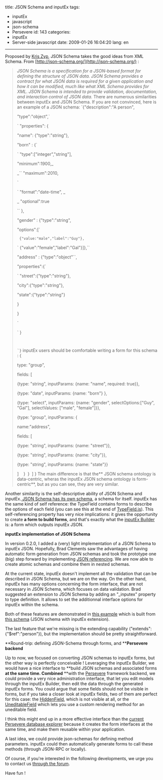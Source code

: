 title: JSON Schema and inputEx
tags:
  - inputEx
  - javascript
  - json-schema
  - Persevere
id: 143
categories:
  - inputEx
  - Server-side javascript
date: 2009-01-26 16:04:20
lang: en
---

Proposed by [Kris Zyp](http://www.sitepen.com/blog/author/kzyp/), JSON Schema takes the good ideas from XML Schema. From [http://json-schema.org/](http://json-schema.org/) :
> _JSON Schema is a specification for a JSON-based format for defining the structure of JSON data. JSON Schema provides a contract for what JSON data is required for a given application and how it can be modified, much like what XML Schema provides for XML. JSON Schema is intended to provide validation, documentation, and interaction control of JSON data._
There are numerous similarities between inputEx and JSON Schema. If you are not convinced, here is an example of a JSON schema:
> `{"description":"A person",
> 
> "type":"object",`
> 
> 
> ` "properties": {
> 
> "name": {"type":"string"},
> 
> "born" : {`
> 
> 
> ` "type":["integer","string"],
> 
> "minimum":1900,_
> 
> _`` "maximum":2010,
> 
> `
> 
> 
> ` "format":"date-time", _
> 
> _ "optional":true
> 
> `` },
> 
> "gender" : {"type":"string",
> 
> "options":[`
> 
> 
> ` {"value:"male","label":"Guy"},`
> 
> 
> ` {"value":"female","label":"Gal"}]},``
> 
> "address" : {"type":"object"``,
> 
> "properties":{`
> 
> 
> ` "street":{"type":"string"},
> 
> "city":{"type":"string"},
> 
> "state":{"type":"string"}
> 
> }
> 
> }
> 
> `
> 
> 
> ` }<code>
> 
> `}</code>
inputEx users should be comfortable writing a form for this schema :
> {
> 
> 
> type: "group",
> 
> 
> fields: [
> 
> 
> {type: "string", inputParams: {name: "name", required: true}},
> 
> 
> {type: "date", inputParams: {name: "born"} },
> 
> 
> {type: "select", inputParams: {name: "gender", selectOptions:["Guy", "Gal"], selectValues: ["male", "female"]}},
> 
> 
> {type: "group", inputParams: {
> 
> 
> name:"address",
> 
> 
> fields: [
> 
> 
> {type: "string", inputParams: {name: "street"}},
> 
> 
> {type: "string", inputParams: {name: "city"}},
> 
> 
> {type: "string", inputParams: {name: "state"}}
> 
> 
> ]    }  }  ] }
The main difference is that the** JSON schema ontology is data-centric, wheras the inputEx JSON schema ontology is form-centric**, but as you can see, they are very similar.

Another similarity is the self-descriptive ability of JSON Schema and inputEx.[ JSON Schema has its own schema](http://code.google.com/p/jsonschema/downloads/detail?name=schemaForSchema.json&amp;can752&amp;q=), a schema for itself. inputEx has the same kind of self reference: the TypeField contains forms to describe the options of each field (you can see this at the end of [TypeField.js](http://javascript.neyric.com/inputex/doc/js_docs_out/TypeField.js.html)). This self-referencing property has very nice implications: it gives the opportunity to create **a form to build forms**, and that's exactly what the [inputEx Builder](http://javascript.neyric.com/inputex/inputExBuilder/inputExBuilder.html) is: a form which outputs inputEx JSON.

**inputEx implementation of JSON Schema**

In version 0.2.0, I added a (very) light implementation of a JSON Schema to inputEx JSON. Hopefully, Brad Clements saw the advantages of having automatic form generation from JSON schemas and took the prototype one (big) step forward by implementing [JSON referencing](http://www.json.com/2007/10/19/json-referencing-proposal-and-library/). We are now able to create atomic schemas and combine them in nested schemas.

At the current state, inputEx doesn't implement all the validation that can be described in JSON Schema, but we are on the way. On the other hand, inputEx has many options concerning the form interface, that are not necessary in JSON Schema, which focuses on data validation. Brad suggested an extension to JSON Schema by adding an "_inputex" property to type definition. It allows to set the additionnal interface options for inputEx within the schema.

Both of these features are demonstrated in [this example](http://javascript.neyric.com/inputex/examples/json-schema2.html) which is built from [this schema](http://javascript.neyric.com/inputex/examples/base-schema.js) (JSON schema with inputEx extension).

The last feature that we're missing is the extending capability ("extends":{"$ref":"person"}), but the implementation should be pretty straightforward.

**Round-trip: defining JSON-Schema through forms, and ****Persevere backend**

Up to now, we focused on converting JSON schemas to inputEx forms, but the other way is perfectly conceivable ! Leveraging the inputEx Builder, we would have a nice interface to **build JSON schemas and associated forms ****at the same time**. Combined** **with the [Persevere](http://www.persvr.org/) framework backend, we could provide a very nice administration interface, that let you edit models through the inputEx Builder, then edit the data through the generated inputEx forms. You could argue that some fields should not be visible in forms, but if you take a closer look at inputEx fields, two of them are perfect for this case: the [HiddenField](http://javascript.neyric.com/inputex/examples/hidden_field.html), which is not visible at all, or the [UneditableField](http://javascript.neyric.com/inputex/examples/uneditable_field.html) which lets you use a custom rendering method for an uneditable field.

I think this might end up in a more effective interface than the [current Persevere database explorer](http://www.persvr.org/explorer.html) because it creates the form interfaces at the same time, and make them reusable within your application.

A last idea, we could provide json-schemas for defining method parameters. inputEx could then automatically generate forms to call these methods (through JSON-RPC or locally).

Of course, if you're interested in the following developments, we urge you to contact us [through the forum](http://groups.google.com/group/inputex/).

Have fun !
